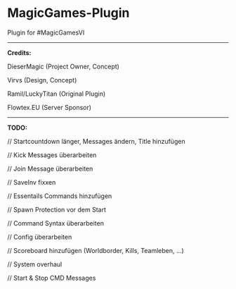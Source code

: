 # MagicGames-Plugin
Plugin for #MagicGamesVI

-------------------

**Credits:**

DieserMagic (Project Owner, Concept)

Virvs (Design, Concept)

Ramil/LuckyTitan (Original Plugin)

Flowtex.EU (Server Sponsor)

-------------------

**TODO:**

// Startcountdown länger, Messages ändern, Title hinzufügen

// Kick Messages überarbeiten

// Join Message überarbeiten

// SaveInv fixxen

// Essentails Commands hinzufügen

// Spawn Protection vor dem Start

// Command Syntax überarbeiten

// Config überarbeiten

// Scoreboard hinzufügen (Worldborder, Kills, Teamleben, ...)

// System overhaul

// Start & Stop CMD Messages
